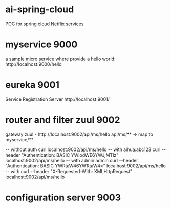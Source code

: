 # ai-spring-cloud
POC for spring cloud Netflix services

# myservice 9000
a sample micro service where provide a hello world: http://localhost:9000/hello

# eureka 9001 
Service Registration Server http://localhost:9001/

# router and filter zuul 9002
gateway zuul - http://localhost:9002/api/ms/hello
api/ms/** -> map to myservice/**

-- without auth
curl localhost:9002/api/ms/hello
-- with aihua:abc123
curl --header "Authentication: BASIC YWlodWE6YWJjMTIz" localhost:9002/api/ms/hello
-- with admin:admin
curl --header "Authentication: BASIC YWRtaW46YWRtaW4=" localhost:9002/api/ms/hello
-- with 
curl --header "X-Requested-With: XMLHttpRequest" localhost:9002/api/ms/hello

# configuration server 9003
